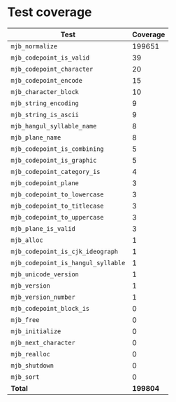 # Test coverage

| Test                               | Coverage   |
| ---------------------------------- | ---------- |
| `mjb_normalize`                    | 199651     |
| `mjb_codepoint_is_valid`           | 39         |
| `mjb_codepoint_character`          | 20         |
| `mjb_codepoint_encode`             | 15         |
| `mjb_character_block`              | 10         |
| `mjb_string_encoding`              | 9          |
| `mjb_string_is_ascii`              | 9          |
| `mjb_hangul_syllable_name`         | 8          |
| `mjb_plane_name`                   | 8          |
| `mjb_codepoint_is_combining`       | 5          |
| `mjb_codepoint_is_graphic`         | 5          |
| `mjb_codepoint_category_is`        | 4          |
| `mjb_codepoint_plane`              | 3          |
| `mjb_codepoint_to_lowercase`       | 3          |
| `mjb_codepoint_to_titlecase`       | 3          |
| `mjb_codepoint_to_uppercase`       | 3          |
| `mjb_plane_is_valid`               | 3          |
| `mjb_alloc`                        | 1          |
| `mjb_codepoint_is_cjk_ideograph`   | 1          |
| `mjb_codepoint_is_hangul_syllable` | 1          |
| `mjb_unicode_version`              | 1          |
| `mjb_version`                      | 1          |
| `mjb_version_number`               | 1          |
| `mjb_codepoint_block_is`           | 0          |
| `mjb_free`                         | 0          |
| `mjb_initialize`                   | 0          |
| `mjb_next_character`               | 0          |
| `mjb_realloc`                      | 0          |
| `mjb_shutdown`                     | 0          |
| `mjb_sort`                         | 0          |
| **Total**                          | **199804** |
